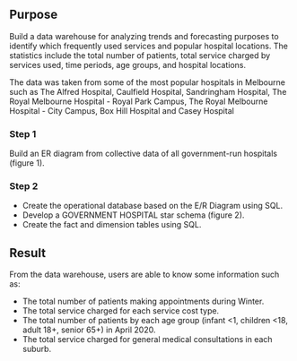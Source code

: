 ## Purpose
Build a data warehouse for analyzing trends and forecasting purposes to identify which frequently used services and popular hospital locations. The statistics include the total number of patients, total service charged by services used, time periods, age groups, and hospital locations.

The data was taken from some of the most popular hospitals in Melbourne such as The Alfred Hospital, Caulfield Hospital, Sandringham Hospital, The Royal Melbourne Hospital - Royal Park Campus, The Royal Melbourne Hospital - City Campus, Box Hill Hospital and Casey Hospital

### Step 1
Build an ER diagram from collective data of all government-run hospitals (figure 1).

### Step 2
- Create the operational database based on the E/R Diagram using SQL.
- Develop a GOVERNMENT HOSPITAL star schema (figure 2).
- Create the fact and dimension tables using SQL.

## Result
From the data warehouse, users are able to know some information such as:
- The total number of patients making appointments during Winter.
- The total service charged for each service cost type.
- The total number of patients by each age group (infant <1, children <18, adult 18+, senior 65+) in April 2020.
- The total service charged for general medical consultations in each suburb.





